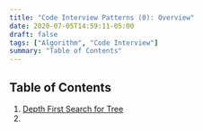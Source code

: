 ```yaml
---
title: "Code Interview Patterns (0): Overview"
date: 2020-07-05T14:59:11-05:00
draft: false
tags: ["Algorithm", "Code Interview"]
summary: "Table of Contents"
---
```


## Table of Contents

1. [Depth First Search for Tree](https://qinglong-tian.netlify.app/post/jci-1-dfs/)
2. 

